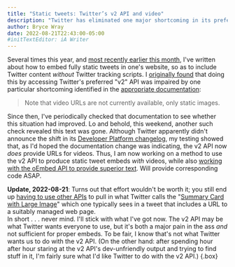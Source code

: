 ```yaml
---
title: "Static tweets: Twitter’s v2 API and video"
description: "Twitter has eliminated one major shortcoming in its preferred API."
author: Bryce Wray
date: 2022-08-21T22:43:00-05:00
#initTextEditor: iA Writer
---
```


Several times this year, and [most recently earlier this month](/posts/2022/08/static-tweets-hugo-tale-two-sources/), I've written about how to embed fully static tweets in one's website, so as to include Twitter content *without* Twitter tracking scripts. I [originally found](/posts/2022/02/gems-in-rough-14/#learning-from-a-friendly-hat-tip) that doing this by accessing Twitter's preferred "v2" API was impaired by one particular shortcoming identified in the [appropriate documentation](https://developer.twitter.com/en/docs/twitter-api/data-dictionary/object-model/media):

> Note that video URLs are not currently available, only static images.

Since then, I've periodically checked that documentation to see whether this situation had improved. Lo and behold, this weekend, another such check revealed this text was gone. Although Twitter apparently didn't announce the shift in its [Developer Platform changelog](https://developer.twitter.com/en/updates/changelog), my testing showed that, as I'd hoped the documentation change was indicating, the v2 API now *does* provide URLs for videos. Thus, I am now working on a method to use the v2 API to produce static tweet embeds *with* videos, while also [working with the oEmbed API to provide superior text](/posts/2022/08/static-tweets-hugo-tale-two-sources/). Will provide corresponding code ASAP.

**Update, 2022-08-21**: Turns out that effort wouldn't be worth it; you still end up [having to use other APIs](https://twittercommunity.com/t/how-to-get-url-preview-of-link-shared-in-tweet/158649) to pull in what Twitter calls the "[Summary Card with Large Image](https://developer.twitter.com/en/docs/twitter-for-websites/cards/overview/summary-card-with-large-image)" which one typically sees in a tweet that includes a URL to a suitably managed web page.\
In short . . . never mind. I'll stick with what I've got now. The v2 API may be what Twitter wants everyone to use, but it's both a major pain in the ass *and* not sufficient for proper embeds. To be fair, I know that's not what Twitter wants us to do with the v2 API. (On the other hand: after spending hour after hour staring at the v2 API's dev-unfriendly output and trying to find stuff in it, I'm fairly sure what I'd like Twitter to do with the v2 API.)
{.box}
